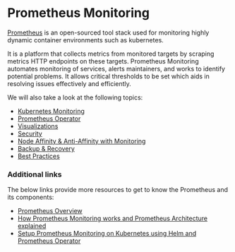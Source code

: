 # Prometheus Monitoring

[Prometheus](https://prometheus.io/docs/introduction/overview/) is an open-sourced tool stack used for monitoring highly dynamic container environments such as kubernetes. 

It is a platform that collects metrics from monitored targets by scraping metrics HTTP endpoints on these targets. Prometheus Monitoring automates monitoring of services, alerts maintainers, 
and works to identify potential problems.  It allows critical thresholds to be set which aids in resolving issues effectively and efficiently. 

We will also take a look at the following topics:

- [Kubernetes Monitoring](kubernetes-monitoring.md)
- [Prometheus Operator](prometheus-operator.md)
- [Visualizations](visualization.md)
- [Security](prometheus-security.md)
- [Node Affinity & Anti-Affinity with Monitoring](AFFINITY.md)  
- [Backup & Recovery](prometheus-backup-recovery.md)
- [Best Practices](prometheus-best-practices.md)

### Additional links

The below links provide more resources to get to know the Prometheus and its components:

- [Prometheus Overview](https://prometheus.io/docs/introduction/overview/) 
- [How Prometheus Monitoring works and Prometheus Architecture explained](https://www.youtube.com/watch?v=h4Sl21AKiDg)
- [Setup Prometheus Monitoring on Kubernetes using Helm and Prometheus Operator](https://www.youtube.com/watch?v=QoDqxm7ybLc)